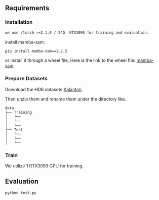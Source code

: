 ## Requirements

### Installation

```bash
we use /torch >=2.1.0 / 24G  RTX3090 for training and evaluation.
```
install mamba-ssm:
```bash
pip install mamba-ssm==1.2.2
```
or install it through a wheel file, Here is the link to the wheel file:
[mamba-ssm](https://github.com/state-spaces/mamba/releases/tag/v1.2.2)

### Prepare Datasets

Download the HDR datasets [Kalantari](https://cseweb.ucsd.edu/~viscomp/projects/SIG17HDR/).

Then unzip them and rename them under the directory like.

```
data
├── Training
│   └── 
│   └── 
│   └── 
├── Test
│   └── 
│   └── 
│   └── 
```

### Train
We utilize 1 RTX3090 GPU for training.



## Evaluation

```bash
python test.py
```
